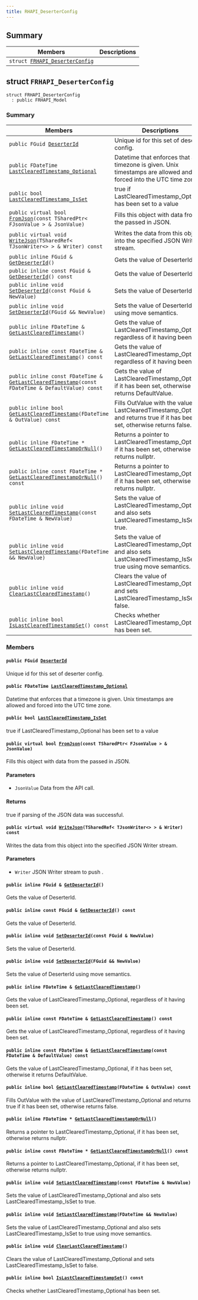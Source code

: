 ```yaml
---
title: RHAPI_DeserterConfig
---
```


## Summary

 Members                        | Descriptions                                
--------------------------------|---------------------------------------------
`struct `[`FRHAPI_DeserterConfig`](#structFRHAPI__DeserterConfig) | 

## struct `FRHAPI_DeserterConfig` <a id="structFRHAPI__DeserterConfig"></a>

```
struct FRHAPI_DeserterConfig
  : public FRHAPI_Model
```

### Summary

 Members                        | Descriptions                                
--------------------------------|---------------------------------------------
`public FGuid `[`DeserterId`](#structFRHAPI__DeserterConfig_1a42bd72546bd60dd7b5b6074e2e7e81a9) | Unique id for this set of deserter config.
`public FDateTime `[`LastClearedTimestamp_Optional`](#structFRHAPI__DeserterConfig_1aa10fbedf77df6acf14c1baadbd85aed9) | Datetime that enforces that a timezone is given. Unix timestamps are allowed and forced into the UTC time zone.
`public bool `[`LastClearedTimestamp_IsSet`](#structFRHAPI__DeserterConfig_1a142a8e7dd0dd85a701c846e9e83240cb) | true if LastClearedTimestamp_Optional has been set to a value
`public virtual bool `[`FromJson`](#structFRHAPI__DeserterConfig_1aa56f80606556b57ee53c5c5fece60594)`(const TSharedPtr< FJsonValue > & JsonValue)` | Fills this object with data from the passed in JSON.
`public virtual void `[`WriteJson`](#structFRHAPI__DeserterConfig_1a904544b656b606c9575e00339883042b)`(TSharedRef< TJsonWriter<> > & Writer) const` | Writes the data from this object into the specified JSON Writer stream.
`public inline FGuid & `[`GetDeserterId`](#structFRHAPI__DeserterConfig_1ab663c798ff3902977ea124e7cc7aa3d7)`()` | Gets the value of DeserterId.
`public inline const FGuid & `[`GetDeserterId`](#structFRHAPI__DeserterConfig_1a4704fff8f712970443e353816016006a)`() const` | Gets the value of DeserterId.
`public inline void `[`SetDeserterId`](#structFRHAPI__DeserterConfig_1af62955f81dcc7402a4966c62fc7951d0)`(const FGuid & NewValue)` | Sets the value of DeserterId.
`public inline void `[`SetDeserterId`](#structFRHAPI__DeserterConfig_1a96294d315340ed2d4e916c1cea93aa08)`(FGuid && NewValue)` | Sets the value of DeserterId using move semantics.
`public inline FDateTime & `[`GetLastClearedTimestamp`](#structFRHAPI__DeserterConfig_1ac78d14c37de426a79bdfa5367752786a)`()` | Gets the value of LastClearedTimestamp_Optional, regardless of it having been set.
`public inline const FDateTime & `[`GetLastClearedTimestamp`](#structFRHAPI__DeserterConfig_1af8f6201f24be6c81cb836b6d403e9502)`() const` | Gets the value of LastClearedTimestamp_Optional, regardless of it having been set.
`public inline const FDateTime & `[`GetLastClearedTimestamp`](#structFRHAPI__DeserterConfig_1addf0dcec725cd6143e80100690c28a0a)`(const FDateTime & DefaultValue) const` | Gets the value of LastClearedTimestamp_Optional, if it has been set, otherwise it returns DefaultValue.
`public inline bool `[`GetLastClearedTimestamp`](#structFRHAPI__DeserterConfig_1a3ec57dc0b89c718e615f8d7e88564060)`(FDateTime & OutValue) const` | Fills OutValue with the value of LastClearedTimestamp_Optional and returns true if it has been set, otherwise returns false.
`public inline FDateTime * `[`GetLastClearedTimestampOrNull`](#structFRHAPI__DeserterConfig_1a2e2d47692f6857ec0e99de78b780fdfc)`()` | Returns a pointer to LastClearedTimestamp_Optional, if it has been set, otherwise returns nullptr.
`public inline const FDateTime * `[`GetLastClearedTimestampOrNull`](#structFRHAPI__DeserterConfig_1ae2d74f727127d81700a61c7407c6f9ef)`() const` | Returns a pointer to LastClearedTimestamp_Optional, if it has been set, otherwise returns nullptr.
`public inline void `[`SetLastClearedTimestamp`](#structFRHAPI__DeserterConfig_1aba498c071f117a16558e996462115ed2)`(const FDateTime & NewValue)` | Sets the value of LastClearedTimestamp_Optional and also sets LastClearedTimestamp_IsSet to true.
`public inline void `[`SetLastClearedTimestamp`](#structFRHAPI__DeserterConfig_1a6322addc289964692a5f20845ad5a54a)`(FDateTime && NewValue)` | Sets the value of LastClearedTimestamp_Optional and also sets LastClearedTimestamp_IsSet to true using move semantics.
`public inline void `[`ClearLastClearedTimestamp`](#structFRHAPI__DeserterConfig_1a2759353d424262873a9d4cbf842aa670)`()` | Clears the value of LastClearedTimestamp_Optional and sets LastClearedTimestamp_IsSet to false.
`public inline bool `[`IsLastClearedTimestampSet`](#structFRHAPI__DeserterConfig_1ae958b92cae270f9d52ebac2cd4116c96)`() const` | Checks whether LastClearedTimestamp_Optional has been set.

### Members

#### `public FGuid `[`DeserterId`](#structFRHAPI__DeserterConfig_1a42bd72546bd60dd7b5b6074e2e7e81a9) <a id="structFRHAPI__DeserterConfig_1a42bd72546bd60dd7b5b6074e2e7e81a9"></a>

Unique id for this set of deserter config.

#### `public FDateTime `[`LastClearedTimestamp_Optional`](#structFRHAPI__DeserterConfig_1aa10fbedf77df6acf14c1baadbd85aed9) <a id="structFRHAPI__DeserterConfig_1aa10fbedf77df6acf14c1baadbd85aed9"></a>

Datetime that enforces that a timezone is given. Unix timestamps are allowed and forced into the UTC time zone.

#### `public bool `[`LastClearedTimestamp_IsSet`](#structFRHAPI__DeserterConfig_1a142a8e7dd0dd85a701c846e9e83240cb) <a id="structFRHAPI__DeserterConfig_1a142a8e7dd0dd85a701c846e9e83240cb"></a>

true if LastClearedTimestamp_Optional has been set to a value

#### `public virtual bool `[`FromJson`](#structFRHAPI__DeserterConfig_1aa56f80606556b57ee53c5c5fece60594)`(const TSharedPtr< FJsonValue > & JsonValue)` <a id="structFRHAPI__DeserterConfig_1aa56f80606556b57ee53c5c5fece60594"></a>

Fills this object with data from the passed in JSON.

#### Parameters
* `JsonValue` Data from the API call.

#### Returns
true if parsing of the JSON data was successful.

#### `public virtual void `[`WriteJson`](#structFRHAPI__DeserterConfig_1a904544b656b606c9575e00339883042b)`(TSharedRef< TJsonWriter<> > & Writer) const` <a id="structFRHAPI__DeserterConfig_1a904544b656b606c9575e00339883042b"></a>

Writes the data from this object into the specified JSON Writer stream.

#### Parameters
* `Writer` JSON Writer stream to push .

#### `public inline FGuid & `[`GetDeserterId`](#structFRHAPI__DeserterConfig_1ab663c798ff3902977ea124e7cc7aa3d7)`()` <a id="structFRHAPI__DeserterConfig_1ab663c798ff3902977ea124e7cc7aa3d7"></a>

Gets the value of DeserterId.

#### `public inline const FGuid & `[`GetDeserterId`](#structFRHAPI__DeserterConfig_1a4704fff8f712970443e353816016006a)`() const` <a id="structFRHAPI__DeserterConfig_1a4704fff8f712970443e353816016006a"></a>

Gets the value of DeserterId.

#### `public inline void `[`SetDeserterId`](#structFRHAPI__DeserterConfig_1af62955f81dcc7402a4966c62fc7951d0)`(const FGuid & NewValue)` <a id="structFRHAPI__DeserterConfig_1af62955f81dcc7402a4966c62fc7951d0"></a>

Sets the value of DeserterId.

#### `public inline void `[`SetDeserterId`](#structFRHAPI__DeserterConfig_1a96294d315340ed2d4e916c1cea93aa08)`(FGuid && NewValue)` <a id="structFRHAPI__DeserterConfig_1a96294d315340ed2d4e916c1cea93aa08"></a>

Sets the value of DeserterId using move semantics.

#### `public inline FDateTime & `[`GetLastClearedTimestamp`](#structFRHAPI__DeserterConfig_1ac78d14c37de426a79bdfa5367752786a)`()` <a id="structFRHAPI__DeserterConfig_1ac78d14c37de426a79bdfa5367752786a"></a>

Gets the value of LastClearedTimestamp_Optional, regardless of it having been set.

#### `public inline const FDateTime & `[`GetLastClearedTimestamp`](#structFRHAPI__DeserterConfig_1af8f6201f24be6c81cb836b6d403e9502)`() const` <a id="structFRHAPI__DeserterConfig_1af8f6201f24be6c81cb836b6d403e9502"></a>

Gets the value of LastClearedTimestamp_Optional, regardless of it having been set.

#### `public inline const FDateTime & `[`GetLastClearedTimestamp`](#structFRHAPI__DeserterConfig_1addf0dcec725cd6143e80100690c28a0a)`(const FDateTime & DefaultValue) const` <a id="structFRHAPI__DeserterConfig_1addf0dcec725cd6143e80100690c28a0a"></a>

Gets the value of LastClearedTimestamp_Optional, if it has been set, otherwise it returns DefaultValue.

#### `public inline bool `[`GetLastClearedTimestamp`](#structFRHAPI__DeserterConfig_1a3ec57dc0b89c718e615f8d7e88564060)`(FDateTime & OutValue) const` <a id="structFRHAPI__DeserterConfig_1a3ec57dc0b89c718e615f8d7e88564060"></a>

Fills OutValue with the value of LastClearedTimestamp_Optional and returns true if it has been set, otherwise returns false.

#### `public inline FDateTime * `[`GetLastClearedTimestampOrNull`](#structFRHAPI__DeserterConfig_1a2e2d47692f6857ec0e99de78b780fdfc)`()` <a id="structFRHAPI__DeserterConfig_1a2e2d47692f6857ec0e99de78b780fdfc"></a>

Returns a pointer to LastClearedTimestamp_Optional, if it has been set, otherwise returns nullptr.

#### `public inline const FDateTime * `[`GetLastClearedTimestampOrNull`](#structFRHAPI__DeserterConfig_1ae2d74f727127d81700a61c7407c6f9ef)`() const` <a id="structFRHAPI__DeserterConfig_1ae2d74f727127d81700a61c7407c6f9ef"></a>

Returns a pointer to LastClearedTimestamp_Optional, if it has been set, otherwise returns nullptr.

#### `public inline void `[`SetLastClearedTimestamp`](#structFRHAPI__DeserterConfig_1aba498c071f117a16558e996462115ed2)`(const FDateTime & NewValue)` <a id="structFRHAPI__DeserterConfig_1aba498c071f117a16558e996462115ed2"></a>

Sets the value of LastClearedTimestamp_Optional and also sets LastClearedTimestamp_IsSet to true.

#### `public inline void `[`SetLastClearedTimestamp`](#structFRHAPI__DeserterConfig_1a6322addc289964692a5f20845ad5a54a)`(FDateTime && NewValue)` <a id="structFRHAPI__DeserterConfig_1a6322addc289964692a5f20845ad5a54a"></a>

Sets the value of LastClearedTimestamp_Optional and also sets LastClearedTimestamp_IsSet to true using move semantics.

#### `public inline void `[`ClearLastClearedTimestamp`](#structFRHAPI__DeserterConfig_1a2759353d424262873a9d4cbf842aa670)`()` <a id="structFRHAPI__DeserterConfig_1a2759353d424262873a9d4cbf842aa670"></a>

Clears the value of LastClearedTimestamp_Optional and sets LastClearedTimestamp_IsSet to false.

#### `public inline bool `[`IsLastClearedTimestampSet`](#structFRHAPI__DeserterConfig_1ae958b92cae270f9d52ebac2cd4116c96)`() const` <a id="structFRHAPI__DeserterConfig_1ae958b92cae270f9d52ebac2cd4116c96"></a>

Checks whether LastClearedTimestamp_Optional has been set.

